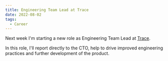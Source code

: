 ```yaml
---
title: Engineering Team Lead at Trace
date: 2022-08-02
tags:
  - Career
---
```


Next week I'm starting a new role as Engineering Team Lead at [Trace](https://www.our-trace.com/).

In this role, I'll report directly to the CTO, help to drive improved engineering practices and further development of the product.
